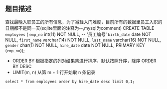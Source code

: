 ## 题目描述

查找最晚入职员工的所有信息，为了减轻入门难度，目前所有的数据里员工入职的日期都不是同一天(sqlite里面的注释为--,mysql为comment)
CREATE TABLE `employees` (
`emp_no` int(11) NOT NULL, -- '员工编号'
`birth_date` date NOT NULL,
`first_name` varchar(14) NOT NULL,
`last_name` varchar(16) NOT NULL,
`gender` char(1) NOT NULL,
`hire_date` date NOT NULL,
PRIMARY KEY (`emp_no`));





- ORDER BY 根据指定的列对结果集进行排序，默认按照升序，降序 ORDER BY DESC
- LIMIT(m, n) 从第 m + 1 行开始取 n 条记录



```mysql
select * from employees order by hire_date desc limit 0,1;
```

